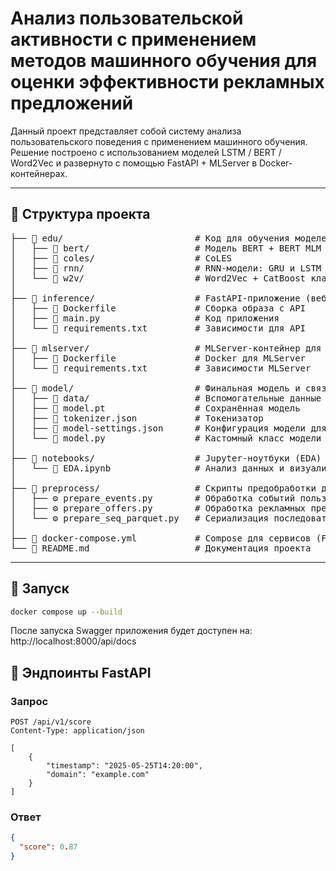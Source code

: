 # Анализ пользовательской активности с применением методов машинного обучения для оценки эффективности рекламных предложений

Данный проект представляет собой систему анализа пользовательского поведения с применением машинного обучения. Решение построено с использованием моделей LSTM / BERT / Word2Vec и развернуто с помощью FastAPI + MLServer в Docker-контейнерах.

---

## 📁 Структура проекта

<pre>
├── 📂 edu/                         # Код для обучения моделей
│   ├── 📂 bert/                    # Модель BERT + BERT MLM CatBoost
│   ├── 📂 coles/                   # CoLES
│   ├── 📂 rnn/                     # RNN-модели: GRU и LSTM
│   └── 📂 w2v/                     # Word2Vec + CatBoost классификатор
│
├── 📂 inference/                   # FastAPI-приложение (веб API)
│   ├── 🐋 Dockerfile               # Сборка образа с API
│   ├── 📄 main.py                  # Код приложения
│   └── 📄 requirements.txt         # Зависимости для API
│
├── 📂 mlserver/                    # MLServer-контейнер для модели
│   ├── 🐋 Dockerfile               # Docker для MLServer
│   └── 📄 requirements.txt         # Зависимости MLServer
│
├── 📂 model/                       # Финальная модель и связанные файлы
│   ├── 📂 data/                    # Вспомогательные данные для модели
│   ├── 📄 model.pt                 # Сохранённая модель
│   ├── 📄 tokenizer.json           # Токенизатор
│   ├── 📄 model-settings.json      # Конфигурация модели для MLServer
│   └── 📄 model.py                 # Кастомный класс модели
│
├── 📂 notebooks/                   # Jupyter-ноутбуки (EDA)
│   └── 📓 EDA.ipynb                # Анализ данных и визуализация
│
├── 📂 preprocess/                  # Скрипты предобработки данных
│   ├── ⚙️ prepare_events.py        # Обработка событий пользователей
│   ├── ⚙️ prepare_offers.py        # Обработка рекламных предложений
│   └── ⚙️ prepare_seq_parquet.py   # Сериализация последовательностей
│
├── 🐋 docker-compose.yml           # Compose для сервисов (FastAPI + MLServer)
└── 📄 README.md                    # Документация проекта
</pre>

---

## 🚀 Запуск

```bash
docker compose up --build
```

После запуска Swagger приложения будет доступен на: http://localhost:8000/api/docs

## 🧪 Эндпоинты FastAPI
### Запрос

```http
POST /api/v1/score
Content-Type: application/json

[
    {
        "timestamp": "2025-05-25T14:20:00",
        "domain": "example.com"
    }
]
```

### Ответ

```json
{
  "score": 0.87
}
```
